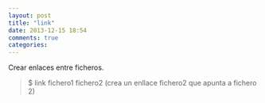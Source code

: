 ```yaml
---
layout: post
title: "link"
date: 2013-12-15 18:54
comments: true
categories: 
---
```

Crear enlaces entre ficheros.

>$ link fichero1 fichero2 (crea un enllace fichero2 que apunta a fichero 2)

